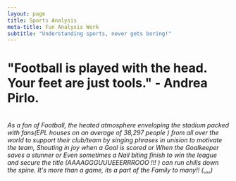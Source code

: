 ```yaml
---
layout: page
title: Sports Analysis
meta-title: Fun Analysis Work 
subtitle: "Understanding sports, never gets boring!"
---
```



<div id="sports analysis-section">

<p class="sports analysis-text">
<h1 class="fa fa-futbol-o" aria-hidden="true">"Football is played with the head. Your feet are just tools." - Andrea Pirlo.</h1>
<br><i>
As a fan of Football, the heated atmosphere enveloping the stadium packed with fans(EPL houses on an average of 38,297 people ) from all over the world to support their club/team by singing phrases in unision to motivate the team, Shouting in joy when a Goal is scored or When the Goalkeeper saves a stunner or Even sometimes a Nail biting finish to win the league and secure the title (AAAAGGGUUUEEERRROOO !!! ) can run chills down the spine. It's more than a game, its a part of the Family to many!! (<a target="_blank" href="https://www.kaggle.com/harris13/facts-on-football-probably-you-did-not-know?scriptVersionId=32141848">....</a>) </i>
</p>

